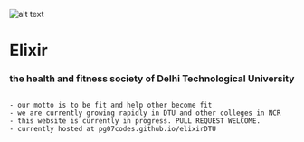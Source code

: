 ![alt text](https://pg07codes.github.io/elixirDTU/bannerImage.jpg)

# Elixir
### the health and fitness society of Delhi Technological University

```

- our motto is to be fit and help other become fit
- we are currently growing rapidly in DTU and other colleges in NCR
- this website is currently in progress. PULL REQUEST WELCOME.
- currently hosted at pg07codes.github.io/elixirDTU
```
